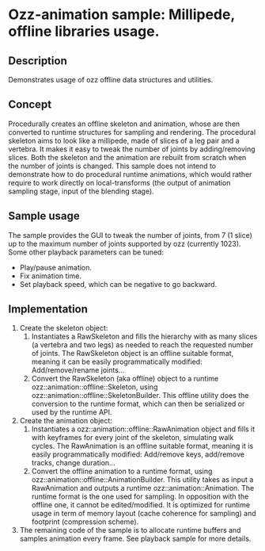 # Ozz-animation sample: Millipede, offline libraries usage.

## Description

Demonstrates usage of ozz offline data structures and utilities.

## Concept

Procedurally creates an offline skeleton and animation, whose are then converted to runtime structures for sampling and rendering. The procedural skeleton aims to look like a millipede, made of slices of a leg pair and a vertebra. It makes it easy to tweak the number of joints by adding/removing slices. Both the skeleton and the animation are rebuilt from scratch when the number of joints is changed.
This sample does not intend to demonstrate how to do procedural runtime animations, which would rather require to work directly on local-transforms (the output of animation sampling stage, input of the blending stage).

## Sample usage

The sample provides the GUI to tweak the number of joints, from 7 (1 slice) up to the maximum number of joints supported by ozz (currently 1023). 
Some other playback parameters can be tuned:
- Play/pause animation.
- Fix animation time.
- Set playback speed, which can be negative to go backward.

## Implementation

1. Create the skeleton object:
   1. Instantiates a RawSkeleton and fills the hierarchy with as many slices (a vertebra and two legs) as needed to reach the requested number of joints. The RawSkeleton object is an offline suitable format, meaning it can be easily programmatically modified: Add/remove/rename joints...
   2. Convert the RawSkeleton (aka offline) object to a runtime ozz::animation::offline::Skeleton, using ozz::animation::offline::SkeletonBuilder. This offline utility does the conversion to the runtime format, which can then be serialized or used by the runtime API.
2. Create the animation object:
   1. Instantiates a ozz::animation::offline::RawAnimation object and fills it with keyframes for every joint of the skeleton, simulating walk cycles. The RawAnimation is an offline suitable format, meaning it is easily programmatically modified: Add/remove keys, add/remove tracks, change duration...
   2. Convert the offline animation to a runtime format, using ozz::animation::offline::AnimationBuilder. This utility takes as input a RawAnimation and outputs a runtime ozz::animation::Animation. The runtime format is the one used for sampling. In opposition with the offline one, it cannot be edited/modified. It is optimized for runtime usage in term of memory layout (cache coherence for sampling) and footprint (compression scheme).
3. The remaining code of the sample is to allocate runtime buffers and samples animation every frame. See playback sample for more details.
